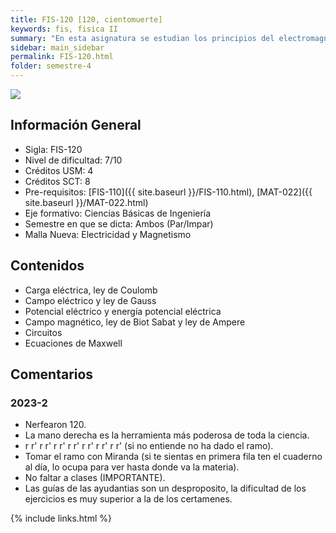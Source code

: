 ```yaml
---
title: FIS-120 [120, cientomuerte]
keywords: fis, fisica II
summary: "En esta asignatura se estudian los principios del electromagnetismo clásico a nivel básico con aplicaciones relevantes a la Ingeniería. El estudiante profundiza habilidades para aplicar las leyes físicas, resolver problemas y realizar experimentos en este nivel. "
sidebar: main_sidebar
permalink: FIS-120.html
folder: semestre-4
---
```


<img id="right-img" src="{{ site.baseurl }}/images/semestre4/fisica.png">

## Información General

- Sigla: FIS-120
- Nivel de dificultad: 7/10
- Créditos USM: 4
- Créditos SCT: 8
- Pre-requisitos: [FIS-110]({{ site.baseurl }}/FIS-110.html), [MAT-022]({{ site.baseurl }}/MAT-022.html)
- Eje formativo: Ciencias Básicas de Ingeniería
- Semestre en que se dicta: Ambos (Par/Impar)
- Malla Nueva: Electricidad y Magnetismo

## Contenidos

- Carga eléctrica, ley de Coulomb
- Campo eléctrico y ley de Gauss
- Potencial eléctrico y energía potencial eléctrica
- Campo magnético, ley de Biot Sabat y ley de Ampere
- Circuitos
- Ecuaciones de Maxwell

## Comentarios

### 2023-2

- Nerfearon 120.
- La mano derecha es la herramienta más poderosa de toda la ciencia.
- r r' r r' r r' r r' r r' r r' r r' (si no entiende no ha dado el ramo).
- Tomar el ramo con Miranda (si te sientas en primera fila ten el cuaderno al día, lo ocupa para ver hasta donde va la materia).
- No faltar a clases (IMPORTANTE).
- Las guías de las ayudantias son un desproposito, la dificultad de los ejercicios es muy superior a la de los certamenes.

{% include links.html %}
